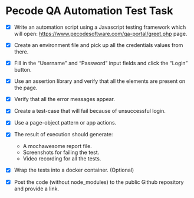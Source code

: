 # Pecode QA Automation Test Task

- [x] Write an automation script using a Javascript testing framework which will open: https://www.pecodesoftware.com/qa-portal/greet.php page.

- [x] Create an environment file and pick up all the credentials values from there.

- [x] Fill in the “Username” and “Password” input fields and click the “Login” button.

- [x] Use an assertion library and verify that all the elements are present on the page.

- [x] Verify that all the error messages appear.

- [x] Create a test-case that will fail because of unsuccessful login.

- [x] Use a page-object pattern or app actions.

- [x] The result of execution should generate:

  - A mochawesome report file.
  - Screenshots for failing the test.
  - Video recording for all the tests.

- [x] Wrap the tests into a docker container. (Optional)

- [x] Post the code (without node_modules) to the public Github repository and provide a link.
